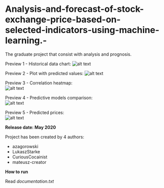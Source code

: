 # Analysis-and-forecast-of-stock-exchange-price-based-on-selected-indicators-using-machine-learning.-
The graduate project that consist with analysis and prognosis.

Preview 1 - Historical data chart: 
![alt text](https://raw.githubusercontent.com/azagorowski/Analysis-and-forecast-of-stock-exchange-price-based-on-selected-indicators-using-machine-learning/master/plots/azagorowski_charts/crude_oil_plot.PNG "Preview 1")

Preview 2 - Plot with predicted values: 
![alt text](https://raw.githubusercontent.com/azagorowski/Analysis-and-forecast-of-stock-exchange-price-based-on-selected-indicators-using-machine-learning/master/plots/azagorowski_charts/Crude_oil_forecast_2021_2.PNG "Preview 2")

Preview 3 - Correlation heatmap:  
![alt text](https://raw.githubusercontent.com/azagorowski/Analysis-and-forecast-of-stock-exchange-price-based-on-selected-indicators-using-machine-learning/master/plots/azagorowski_charts/Peabody_Energy_correlation.PNG "Preview 3")

Preview 4 - Predictive models comparison:  
![alt text](https://raw.githubusercontent.com/azagorowski/Analysis-and-forecast-of-stock-exchange-price-based-on-selected-indicators-using-machine-learning/master/plots/azagorowski_charts/model_comparison.PNG "Preview 4")

Preview 5 - Predicted prices:  
![alt text](https://raw.githubusercontent.com/azagorowski/Analysis-and-forecast-of-stock-exchange-price-based-on-selected-indicators-using-machine-learning/master/plots/img/predicted_prices.PNG "Preview 5")


**Release date: May 2020**

Project has been created by 4 authors:
 - azagorowski
 - LukaszStarke
 - CuriousCocainist
 - mateusz-creator

**How to run**

Read *documentation.txt*
